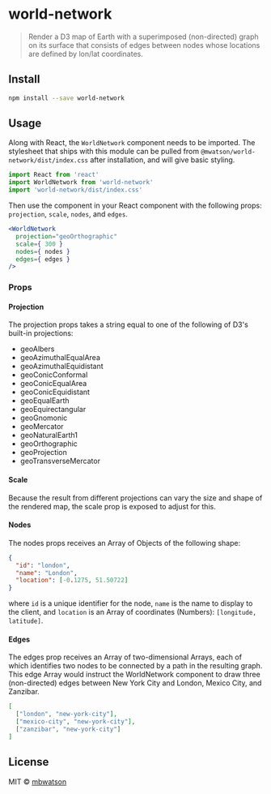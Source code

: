 # world-network

> Render a D3 map of Earth with a superimposed (non-directed) graph on its surface that consists of edges between nodes whose locations are defined by lon/lat coordinates.

## Install

```bash
npm install --save world-network
```

## Usage

Along with React, the `WorldNetwork` component needs to be imported. The stylesheet that ships with this module can be pulled from `@mwatson/world-network/dist/index.css` after installation, and will give basic styling.

```jsx
import React from 'react'
import WorldNetwork from 'world-network'
import 'world-network/dist/index.css'
```

Then use the component in your React component with the following props: `projection`, `scale`, `nodes`, and `edges`.

```jsx
<WorldNetwork
  projection="geoOrthographic" 
  scale={ 300 }
  nodes={ nodes }
  edges={ edges }
/>
```

### Props

#### Projection

The projection props takes a string equal to one of the following of D3's built-in projections:

- geoAlbers
- geoAzimuthalEqualArea
- geoAzimuthalEquidistant
- geoConicConformal
- geoConicEqualArea
- geoConicEquidistant
- geoEqualEarth
- geoEquirectangular
- geoGnomonic
- geoMercator
- geoNaturalEarth1
- geoOrthographic
- geoProjection
- geoTransverseMercator

#### Scale

Because the result from different projections can vary the size and shape of the rendered map, the scale prop is exposed to adjust for this.

#### Nodes

The nodes props receives an Array of Objects of the following shape:

```json
{
  "id": "london",
  "name": "London",
  "location": [-0.1275, 51.50722]
}
```
where `id` is a unique identifier for the node, `name` is the name to display to the client, and `location` is an Array of coordinates (Numbers): `[longitude, latitude]`.

#### Edges

The edges prop receives an Array of two-dimensional Arrays, each of which identifies two nodes to be connected by a path in the resulting graph. This edge Array would instruct the WorldNetwork component to draw three (non-directed) edges between New York City and London, Mexico City, and Zanzibar.

```json
[
  ["london", "new-york-city"],
  ["mexico-city", "new-york-city"],
  ["zanzibar", "new-york-city"]
]
```


## License

MIT © [mbwatson](https://github.com/mbwatson)
